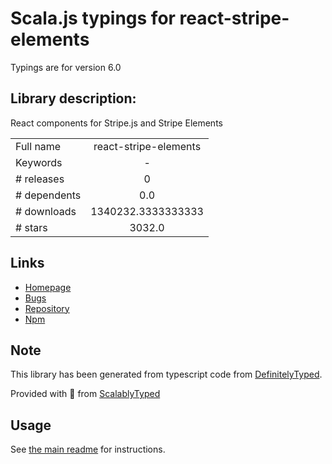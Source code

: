 
# Scala.js typings for react-stripe-elements

Typings are for version 6.0

## Library description:
React components for Stripe.js and Stripe Elements

|                    |                 |
| ------------------ | :-------------: |
| Full name          | react-stripe-elements |
| Keywords           | - |
| # releases         | 0 |
| # dependents       | 0.0 |
| # downloads        | 1340232.3333333333 |
| # stars            | 3032.0 |

## Links
- [Homepage](https://github.com/stripe/react-stripe-elements#readme)
- [Bugs](https://github.com/stripe/react-stripe-elements/issues)
- [Repository](https://github.com/stripe/react-stripe-elements)
- [Npm](https://www.npmjs.com/package/react-stripe-elements)
    


## Note
This library has been generated from typescript code from [DefinitelyTyped](https://definitelytyped.org).

Provided with :purple_heart: from [ScalablyTyped](https://github.com/oyvindberg/ScalablyTyped)

## Usage
See [the main readme](../../readme.md) for instructions.


